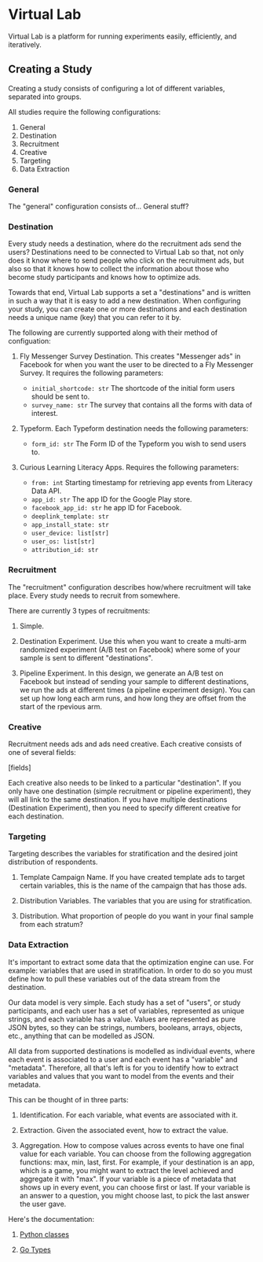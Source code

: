 # Virtual Lab

Virtual Lab is a platform for running experiments easily, efficiently, and iteratively.

## Creating a Study

Creating a study consists of configuring a lot of different variables, separated into groups.

All studies require the following configurations:

1. General
2. Destination
3. Recruitment
4. Creative
5. Targeting
6. Data Extraction

### General

The "general" configuration consists of... General stuff?


### Destination

Every study needs a destination, where do the recruitment ads send the users? Destinations need to be connected to Virtual Lab so that, not only does it know where to send people who click on the recruitment ads, but also so that it knows how to collect the information about those who become study participants and knows how to optimize ads.

Towards that end, Virtual Lab supports a set a "destinations" and is written in such a way that it is easy to add a new destination. When configuring your study, you can create one or more destinations and each destination needs a unique name (key) that you can refer to it by.

The following are currently supported along with their method of configuation:

1. Fly Messenger Survey Destination. This creates "Messenger ads" in Facebook for when you want the user to be directed to a Fly Messenger Survey. It requires the following parameters:
   - `initial_shortcode: str` The shortcode of the initial form users should be sent to.
   - `survey_name: str` The survey that contains all the forms with data of interest.

2. Typeform. Each Typeform destination needs the following parameters:
    - `form_id: str` The Form ID of the Typeform you wish to send users to.

3. Curious Learning Literacy Apps. Requires the following parameters:
   - `from: int` Starting timestamp for retrieving app events from Literacy Data API.
   - `app_id: str` The app ID for the Google Play store.
   - `facebook_app_id: str` he app ID for Facebook.
   - `deeplink_template: str`
   - `app_install_state: str`
   - `user_device: list[str]`
   - `user_os: list[str]`
   - `attribution_id: str`


### Recruitment

The "recruitment" configuration describes how/where recruitment will take place. Every study needs to recruit from somewhere.

There are currently 3 types of recruitments:

1. Simple.

2. Destination Experiment. Use this when you want to create a multi-arm randomized experiment (A/B test on Facebook) where some of your sample is sent to different "destinations".

3. Pipeline Experiment. In this design, we generate an A/B test on Facebook but instead of sending your sample to different destinations, we run the ads at different times (a pipeline experiment design). You can set up how long each arm runs, and how long they are offset from the start of the rpevious arm.


### Creative

Recruitment needs ads and ads need creative. Each creative consists of one of several fields:

[fields]

Each creative also needs to be linked to a particular "destination". If you only have one destination (simple recruitment or pipeline experiment), they will all link to the same destination. If you have multiple destinations (Destination Experiment), then you need to specify different creative for each destination.

### Targeting

Targeting describes the variables for stratification and the desired joint distribution of respondents.

1. Template Campaign Name. If you have created template ads to target certain variables, this is the name of the campaign that has those ads.

2. Distribution Variables. The variables that you are using for stratification.

3. Distribution. What proportion of people do you want in your final sample from each stratum?


### Data Extraction

It's important to extract some data that the optimization engine can use. For example: variables that are used in stratification. In order to do so you must define how to pull these variables out of the data stream from the destination.

Our data model is very simple. Each study has a set of "users", or study participants, and each user has a set of variables, represented as unique strings, and each variable has a value. Values are represented as pure JSON bytes, so they can be strings, numbers, booleans, arrays, objects, etc., anything that can be modelled as JSON.

All data from supported destinations is modelled as individual events, where each event is associated to a user and each event has a "variable" and "metadata". Therefore, all that's left is for you to identify how to extract variables and values that you want to model from the events and their metadata.

This can be thought of in three parts:

1. Identification. For each variable, what events are associated with it.

2. Extraction. Given the associated event, how to extract the value.

3. Aggregation. How to compose values across events to have one final value for each variable. You can choose from the following aggregation functions: max, min, last, first. For example, if your destination is an app, which is a game, you might want to extract the level achieved and aggregate it with "max". If your variable is a piece of metadata that shows up in every event, you can choose first or last. If your variable is an answer to a question, you might choose last, to pick the last answer the user gave.


Here's the documentation:
1. [Python classes](https://github.com/vlab-research/vlab/blob/spike-recruitment-data/adopt/adopt/study_conf.py#L24-L39)

2. [Go Types](https://github.com/vlab-research/vlab/blob/spike-recruitment-data/inference/swoosh/inference_data.go#L14-L31)

